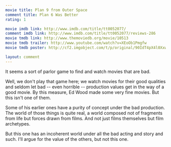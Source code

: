 ```yaml
---
movie title: Plan 9 from Outer Space
comment title: Plan 6 Was Better
rating: 1

movie imdb link: http://www.imdb.com/title/tt0052077/
comment imdb link: http://www.imdb.com/title/tt0052077/reviews-286
movie tmdb link: http://www.themoviedb.org/movie/10513
movie tmdb trailer: http://www.youtube.com/watch?v=XEoOb1Pmgfw
movie tmdb poster: http://cf2.imgobject.com/t/p/original/90IdT4pX4l0XxwgY8cnrCI0YYKX.jpg

layout: comment
---
```


It seems a sort of parlor game to find and watch movies that are bad.

Well, we don't play that game here; we watch movies for their good qualities and seldom let bad -- even horrible -- production values get in the way of a good movie. By this measure, Ed Wood made some very fine movies. But this isn't one of them.

Some of his earlier ones have a purity of concept under the bad production. The world of those things is quite real, a world composed not of fragments from life but forces drawn from films. And not just films themselves but film archetypes.

But this one has an incoherent world under all the bad acting and story and such. I'll argue for the value of the others, but not this one.